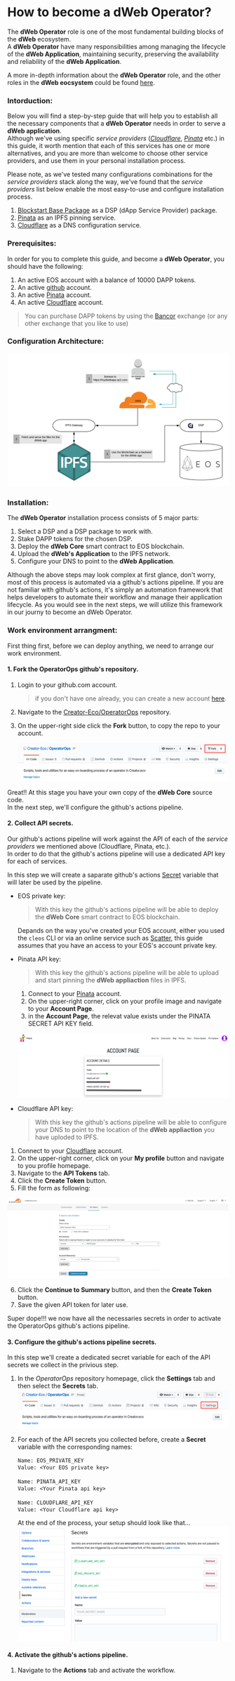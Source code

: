 # How to become a dWeb Operator?

The **dWeb Operator** role is one of the most fundamental building blocks of the **dWeb** ecosystem.  
A **dWeb Operator** have many responsibilities among managing the lifecycle of the **dWeb Application**, maintaining security, preserving the availability and reliability of the **dWeb Application**.

A more in-depth information about the **dWeb Operator** role, and the other roles in the **dWeb eocsystem** could be found [here](https://google.com).

### Intorduction:

Below you will find a step-by-step guide that will help you to establish all the necessary components that a **dWeb Operator** needs in order to serve a **dWeb application**.  
Although we've using specific *service providers* ([*Cloudflare*](https://www.cloudflare.com/), [*Pinata*](https://pinata.cloud/) etc.) in this guide, it worth mention that each of this services has one or more alternatives, and you are more than welcome to choose other service providers, and use them in your personal installation process.

Please note, as we've tested many configurations combinations for the *service providers* stack along the way, we've found that the *service providers* list below enable the most easy-to-use and configure installation process.

1. [Blockstart Base Package](https://dsphq.io/packages/blockstartac/ipfsservice1/blockpack2) as a DSP (dApp Service Provider) package.  
2. [Pinata](https://pinata.cloud/) as an IPFS pinning service.  
3. [Cloudflare](https://www.cloudflare.com/) as a DNS configuration service. 

### Prerequisites:

In order for you to complete this guide, and become a **dWeb Operator**, you should have the following:

1. An active EOS account with a balance of 10000 DAPP tokens.  
2. An active [github](https://github.com/) account.
3. An active [Pinata](https://pinata.cloud/signup) account.
4. An active [Cloudflare](https://dash.cloudflare.com/sign-up) account. 

  > You can purchase DAPP tokens by using the [Bancor](https://www.bancor.network) exchange (or any other exchange that you like to use)


### Configuration Architecture:

![dWeb architecture](images/dWeb-arch.png)


### Installation:

The **dWeb Operator** installation process consists of 5 major parts:

1. Select a DSP and a DSP package to work with.
2. Stake DAPP tokens for the chosen DSP.
3. Deploy the **dWeb Core** smart contract to EOS blockchain.
4. Upload the **dWeb's Application** to the IPFS network.
5. Configure your DNS to point to the **dWeb Application**.  

Although the above steps may look complex at first glance, don't worry, most of this process is automated via a github's actions pipeline.
If you are not familiar with github's actions, it's simply an automation framework that helps developers to automate their workflow and manage their application lifecycle.
As you would see in the next steps, we will utilize this framework in our journy to become an dWeb Operator. 


### Work environment arrangment:
First thing first, before we can deploy anything, we need to arrange our work environment.

#### 1. Fork the OperatorOps github's repository.
1. Login to your github.com account.
   > if you don't have one already, you can create a new account [here](https://github.com/join?source=login).
2. Navigate to the [Creator-Eco/OperatorOps](https://github.com/Creator-Eco/OperatorOps) repository.
3. On the upper-right side click the **Fork** button, to copy the repo to your account.
   
   ![fork the Creator-Eco/OperatorOps](images/github-fork.png)

Great!! At this stage you have your own copy of the **dWeb Core** source code.  
In the next step, we'll configure the github's actions pipeline. 


#### 2. Collect API secrets. 
Our github's actions pipeline will work against the API of each of the *service providers* we mentioned above (Cloudflare, Pinata, etc.).  
In order to do that the github's actions pipeline will use a dedicated API key for each of services.  

In this step we will create a saparate github's actions [Secret](https://help.github.com/en/actions/automating-your-workflow-with-github-actions/creating-and-using-encrypted-secrets) variable that will later be used by the pipeline.

- EOS private key:  
  > With this key the github's actions pipeline will be able to deploy the **dWeb Core** smart contract to EOS blockchain.  
  
  Depands on the way you've created your EOS account, either you used the ```cleos``` CLI or via an online service such as [Scatter](https://support.get-scatter.com/article/33-creating-an-eos-account), this guide assumes that you have an access to your EOS's account private key.

- Pinata API key:
  > With this key the github's actions pipeline will be able to upload and start pinning the **dWeb appliaction** files in IPFS.
   
  1. Connect to your [Pinata](https://pinata.cloud/signup) account.
  2. On the upper-right corner, click on your profile image and navigate to your **Account Page**.
  3. in the **Account Page**, the relevat value exists under the PINATA SECRET API KEY field.
   
  ![Pinata account page](images/pinata.png)

- Cloudflare API key:  
  > With this key the github's actions pipeline will be able to configure your DNS to point to the location of the **dWeb appliaction** you have uploded to IPFS.

1. Connect to your [Cloudflare](https://dash.cloudflare.com/sign-up) account.
2. On the upper-right corner, click on your **My profile** button and navigate to you profile homepage.
3. Navigate to the **API Tokens** tab.
4. Click the **Create Token** button.
5. Fill the form as following:

  ![Cloudflare create Api token](images/cloudflare.png)

6. Click the **Continue to Summary** button, and then the **Create Token** button.
7. Save the given API token for later use.

Super dope!!! we now have all the necessaries secrets in order to activate the OperatorOps github's actions pipeline.

#### 3. Configure the github's actions pipeline secrets.

In this step we'll create a dedicated secret variable for each of the API secrets we collect in the privious step.
1. In the *OperatorOps* repository homepage, click the **Settings** tab and then select the **Secrets** tab.  
  ![github's settings tab](images/github-settings-tab.png)

2. For each of the API secrets you collected before, create a **Secret** variable with the corresponding names:
      ```
      Name: EOS_PRIVATE_KEY
      Value: <Your EOS private key>

      Name: PINATA_API_KEY
      Value: <Your Pinata api key>

      Name: CLOUDFLARE_API_KEY
      Value: <Your Cloudflare api key>     
      ```
   At the end of the process, your setup should look like that...
     ![github's actions secrets](images/github-secrets-screen.png)

#### 4. Activate the github's actions pipeline.

1. Navigate to the **Actions** tab and activate the workflow.